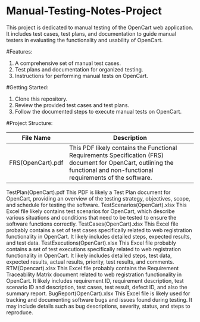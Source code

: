# Manual-Testing-Notes-Project
This project is dedicated to manual testing of the OpenCart web application. It includes test cases, test plans, and documentation to guide manual testers in evaluating the functionality and usability of OpenCart.

#Features:
1. A comprehensive set of manual test cases.
2. Test plans and documentation for organized testing.
3. Instructions for performing manual tests on OpenCart.

#Getting Started:
1. Clone this repository.
2. Review the provided test cases and test plans.
3. Follow the documented steps to execute manual tests on OpenCart.

#Project Structure:

| File Name |	Description |
| --------- | ----------- |
|FRS(OpenCart).pdf |	This PDF likely contains the Functional Requirements Specification (FRS) document for OpenCart, outlining the functional and non-functional requirements of the software. |
TestPlan(OpenCart).pdf	This PDF is likely a Test Plan document for OpenCart, providing an overview of the testing strategy, objectives, scope, and schedule for testing the software.
TestScenarios(OpenCart).xlsx	This Excel file likely contains test scenarios for OpenCart, which describe various situations and conditions that need to be tested to ensure the software functions correctly.
TestCases(OpenCart).xlsx	This Excel file probably contains a set of test cases specifically related to web registration functionality in OpenCart. It likely includes detailed steps, expected results, and test data.
TestExecutions(OpenCart).xlsx	This Excel file probably contains a set of test executions specifically related to web registration functionality in OpenCart. It likely includes detailed steps, test data, expected results, actual results, priority, test results, and comments.
RTM(Opencart).xlsx	This Excel file probably contains the Requirement Traceability Matrix document related to web registration functionality in OpenCart. It likely includes requirement ID, requirement description, test scenario ID and description, test cases, test result, defect ID, and also the summary report.
BugReport(OpenCart).xlsx	This Excel file is likely used for tracking and documenting software bugs and issues found during testing. It may include details such as bug descriptions, severity, status, and steps to reproduce.

